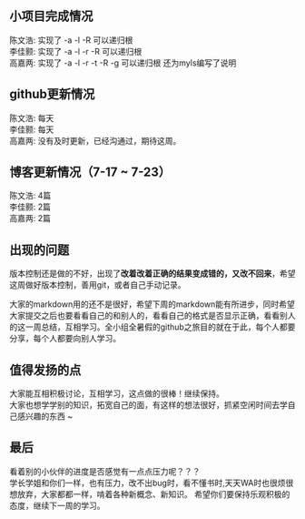 ## 小项目完成情况 

陈文浩: 实现了 -a -l -R 可以递归根  
李佳颢: 实现了 -a -l -r -R 可以递归根   
高嘉两: 实现了 -a -l -r -t -R -g 可以递归根 还为myls编写了说明  

## github更新情况 

陈文浩: 每天  
李佳颢: 每天  
高嘉两: 没有及时更新，已经沟通过，期待这周。  

## 博客更新情况（7-17 ~ 7-23） 

陈文浩: 4篇  
李佳颢: 2篇  
高嘉两: 2篇  

## 出现的问题 

版本控制还是做的不好，出现了**改着改着正确的结果变成错的，又改不回来**，希望这周做好版本控制，善用git，或者自己手动记录。   

大家的markdown用的还不是很好，希望下周的markdown能有所进步，同时希望大家提交之后也要看看自己的和别人的，看看自己的格式是否显示正确，看看别人的这一周总结，互相学习。全小组全暑假的github之旅目的就在于此，每个人都要分享，每个人都要向别人学习。  
## 值得发扬的点

大家能互相积极讨论，互相学习，这点做的很棒！继续保持。  
大家也想学学别的知识，拓宽自己的面，有这样的想法很好，抓紧空闲时间去学自己感兴趣的东西 ~  
## 最后

看着别的小伙伴的进度是否感觉有一点点压力呢？？？  
学长学姐和你们一样，也有压力，改不出bug时，看不懂书时,天天WA时也很烦很想放弃，大家都都一样，啃着各种新概念、新知识。 希望你们要保持乐观积极的态度，继续下一周的学习。  

